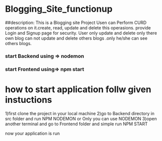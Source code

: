 # Blogging_Site_functionup

##description:
This is a Blogging site Project Usen can Perform CURD operations on it.create, read, update and delete this operasions. provide Login and Signup page for security. 
User only update and delete only there own blog can not update and delete others blogs .only he/she can see others blogs.

### start Backend using => nodemon
### start Frontend using=> npm start

# how to start application follw given instuctions
1)first clone the project in your local machine
2)go to Backend directory in src folder and run NPM NODEMON or Only you can use NODEMON
3)open another terminal and go to Frontend folder and simple run NPM START

now your application is run